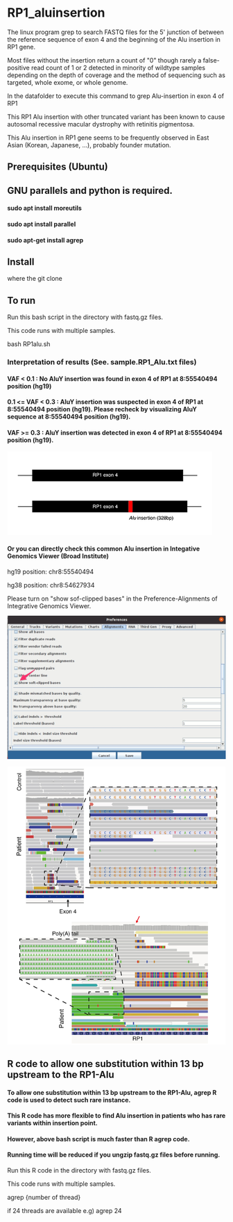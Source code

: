 # RP1_aluinsertion

The linux program grep to search FASTQ files for the 5' junction of between the reference sequence of exon 4 and the beginning of the Alu insertion in RP1 gene.

Most files without the insertion return a count of "0" though rarely a false-positive read count of 1 or 2 detected in minority of wildtype samples depending on the depth of coverage and the method of sequencing such as targeted, whole exome, or whole genome.

In the datafolder to execute this command to grep Alu-insertion in exon 4 of RP1

This RP1 Alu insertion with other truncated variant has been known to cause autosomal recessive macular dystrophy with retinitis pigmentosa.

This Alu insertion in RP1 gene seems to be frequently observed in East Asian (Korean, Japanese, ...), probably founder mutation.


## Prerequisites (Ubuntu) 
## GNU parallels and python is required.

#### sudo apt install moreutils
#### sudo apt install parallel
#### sudo apt-get install agrep

## Install
where the git clone 


## To run

Run this bash script in the directory with fastq.gz files.

This code runs with multiple samples.

bash RP1alu.sh

### Interpretation of results (See. sample.RP1_Alu.txt files)

#### VAF < 0.1 : No AluY insertion was found in exon 4 of RP1 at 8:55540494 position (hg19)

#### 0.1 <= VAF < 0.3 : AluY insertion was suspected in exon 4 of RP1 at 8:55540494 position (hg19). Please recheck by visualizing AluY sequence at 8:55540494 position (hg19).

#### VAF >= 0.3 : AluY insertion was detected in exon 4 of RP1 at 8:55540494 position (hg19).

![alt text](https://github.com/jin0008/RP1_aluinsertion/blob/master/RP1.jpg?raw=true) 


#### Or you can directly check this common Alu insertion in Integative Genomics Viewer (Broad Institute)
hg19 position: chr8:55540494

hg38 position: chr8:54627934

Please turn on "show sof-clipped bases" in the Preference-Alignments of Integrative Genomics Viewer.

![alt text](https://github.com/jin0008/RP1_aluinsertion/blob/master/IGV.jpg?raw=true) 

![alt text](https://github.com/jin0008/RP1_aluinsertion/blob/master/AluinsertionIGV.jpg?raw=true)

## R code to allow one substitution within 13 bp upstream to the RP1-Alu
#### To allow one substitution within 13 bp upstream to the RP1-Alu, agrep R code is used to detect such rare instance. 
#### This R code has more flexible to find Alu insertion in patients who has rare variants within insertion point.
#### However, above bash script is much faster than R agrep code.
#### Running time will be reduced if you ungzip fastq.gz files before running.

Run this R code in the directory with fastq.gz files.

This code runs with multiple samples.

agrep {number of thread}

if 24 threads are available
e.g) agrep 24 

